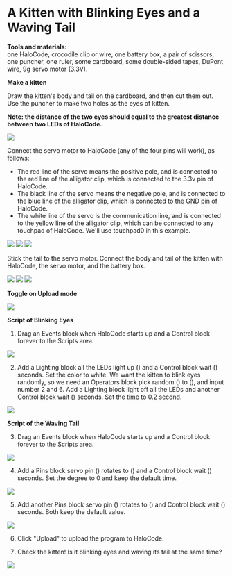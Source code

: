 # A Kitten with Blinking Eyes and a Waving Tail

**Tools and materials:**  
one HaloCode, crocodile clip or wire, one battery box, a pair of scissors, one puncher, one ruler, some cardboard, some double-sided tapes, DuPont wire, 9g servo motor \(3.3V\).

**Make a kitten**

Draw the kitten's body and tail on the cardboard, and then cut them out. Use the puncher to make two holes as the eyes of kitten.

**Note: the distance of the two eyes should equal to the greatest distance between two LEDs of HaloCode.**

![](../../../../.gitbook/assets/0%20%282%29.jpeg)

Connect the servo motor to HaloCode \(any of the four pins will work\), as follows:

* The red line of the servo means the positive pole, and is connected to the red line of the alligator clip, which is connected to the 3.3v pin of HaloCode.
* The black line of the servo means the negative pole, and is connected to the blue line of the alligator clip, which is connected to the GND pin of HaloCode.
* The white line of the servo is the communication line, and is connected to the yellow line of the alligator clip, which can be connected to any touchpad of HaloCode. We'll use touchpad0 in this example.

![](../../../../.gitbook/assets/1.jpeg) ![](../../../../.gitbook/assets/2.jpeg) ![](../../../../.gitbook/assets/3.jpeg)

Stick the tail to the servo motor. Connect the body and tail of the kitten with HaloCode, the servo motor, and the battery box.

![](../../../../.gitbook/assets/4.jpeg) ![](../../../../.gitbook/assets/5.jpeg) ![](../../../../.gitbook/assets/6.jpeg)

**Toggle on Upload mode**

![](../../../../.gitbook/assets/7%20%285%29.gif)

**Script of Blinking Eyes**

1. Drag an Events block when HaloCode starts up and a Control block forever to the Scripts area.

![](../../../../.gitbook/assets/8%20%287%29.gif)

2. Add a Lighting block all the LEDs light up \(\) and a Control block wait \(\) seconds. Set the color to white. We want the kitten to blink eyes randomly, so we need an Operators block pick random \(\) to \(\), and input number 2 and 6. Add a Lighting block light off all the LEDs and another Control block wait \(\) seconds. Set the time to 0.2 second.

![](../../../../.gitbook/assets/9%20%281%29.gif)

**Script of the Waving Tail**

3. Drag an Events block when HaloCode starts up and a Control block forever to the Scripts area.

![](../../../../.gitbook/assets/10%20%281%29.gif)

4. Add a Pins block servo pin \(\) rotates to \(\) and a Control block wait \(\) seconds. Set the degree to 0 and keep the default time.

![](../../../../.gitbook/assets/11%20%286%29.gif)

5. Add another Pins block servo pin \(\) rotates to \(\) and Control block wait \(\) seconds. Both keep the default value.

![](../../../../.gitbook/assets/12%20%287%29.gif)

6. Click "Upload" to upload the program to HaloCode.

7. Check the kitten! Is it blinking eyes and waving its tail at the same time?

![](../../../../.gitbook/assets/13%20%285%29.gif)

